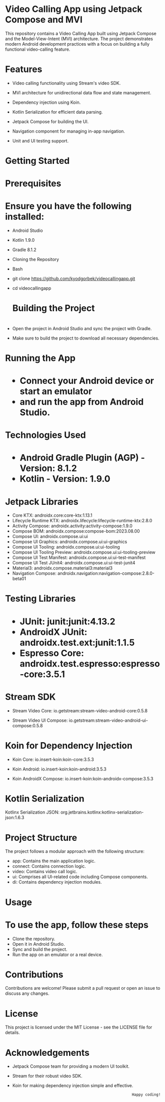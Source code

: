 <h1> Video Calling App using Jetpack Compose and MVI</h1>

This repository contains a Video Calling App built using Jetpack Compose and the Model-View-Intent (MVI) architecture. The project demonstrates modern Android development practices with a focus on building a fully functional video-calling feature.

<h1>Features</h1>

- Video calling functionality using Stream's video SDK.

- MVI architecture for unidirectional data flow and state management.

- Dependency injection using Koin.

- Kotlin Serialization for efficient data parsing.

- Jetpack Compose for building the UI. 

- Navigation component for managing in-app navigation.

- Unit and UI testing support.

<h1>Getting Started<h1>

<h1>Prerequisites</h1>

<h1>Ensure you have the following installed:</h1>

- Android Studio

- Kotlin 1.9.0

- Gradle 8.1.2

- Cloning the Repository

- Bash

- git clone https://github.com/kyodgorbek/videocallingapp.git 

- cd videocallingapp

  <h1>Building the Project<h1/>

 - Open the project in Android Studio and sync the project with Gradle.
 -  Make sure to build the project to download all necessary dependencies.

<h1> Running the App<h1/>

-  Connect your Android device or start an emulator
-  and run the app from Android Studio.

<h1> Technologies Used<h1/>

- Android Gradle Plugin (AGP) - Version: 8.1.2
- Kotlin - Version: 1.9.0

<h1> Jetpack Libraries</h1>

- Core KTX: androidx.core:core-ktx:1.13.1
- Lifecycle Runtime KTX: androidx.lifecycle:lifecycle-runtime-ktx:2.8.0
- Activity Compose: androidx.activity:activity-compose:1.9.0
- Compose BOM: androidx.compose:compose-bom:2023.08.00
- Compose UI: androidx.compose.ui:ui
- Compose UI Graphics: androidx.compose.ui:ui-graphics
- Compose UI Tooling: androidx.compose.ui:ui-tooling
- Compose UI Tooling Preview: androidx.compose.ui:ui-tooling-preview
- Compose UI Test Manifest: androidx.compose.ui:ui-test-manifest
- Compose UI Test JUnit4: androidx.compose.ui:ui-test-junit4
- Material3: androidx.compose.material3:material3
- Navigation Compose: androidx.navigation:navigation-compose:2.8.0-beta01

 <h1>Testing Libraries<h1/>

- JUnit: junit:junit:4.13.2
- AndroidX JUnit: androidx.test.ext:junit:1.1.5
- Espresso Core: androidx.test.espresso:espresso-core:3.5.1

 <h1> Stream SDK </h1>

- Stream Video Core: io.getstream:stream-video-android-core:0.5.8

- Stream Video UI Compose: io.getstream:stream-video-android-ui-compose:0.5.8

<h1> Koin for Dependency Injection</h1>

- Koin Core: io.insert-koin:koin-core:3.5.3

- Koin Android: io.insert-koin:koin-android:3.5.3

- Koin AndroidX Compose: io.insert-koin:koin-androidx-compose:3.5.3

<h1>Kotlin Serialization</h1>

Kotlinx Serialization JSON: org.jetbrains.kotlinx:kotlinx-serialization-json:1.6.3

<h1>Project Structure</h1>

The project follows a modular approach with the following structure:

- app: Contains the main application logic.
- connect: Contains connection logic.
- video: Contains video call logic.
- ui: Comprises all UI-related code including Compose components.
- di: Contains dependency injection modules.

<h1>Usage<h1/>

<h1>To use the app, follow these steps</h1>

- Clone the repository.
- Open it in Android Studio.
- Sync and build the project.
- Run the app on an emulator or a real device.

<h1>Contributions</h1>

Contributions are welcome! Please submit a pull request or open an issue to discuss any changes.

<h1>License</h1>
This project is licensed under the MIT License - see the LICENSE file for details.

<h1>Acknowledgements</h1>

- Jetpack Compose team for providing a modern UI toolkit.
- Stream for their robust video SDK.
- Koin for making dependency injection simple and effective.

                                                            Happy coding!
